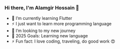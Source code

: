 ### Hi there, I'm Alamgir Hossain  👋



- 🌱 I’m currently learning Flutter
- ⚡ I just want to learn more programming language
- 👯 I’m looking to my new journey
- 🥅 2025 Goals: Learning new language 
- ⚡ Fun fact: I love coding, traveling, do good work 😍








